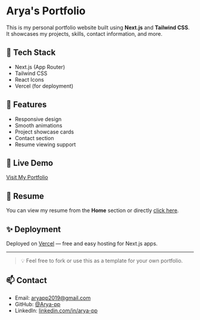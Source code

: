 # Arya's Portfolio

This is my personal portfolio website built using **Next.js** and **Tailwind CSS**. It showcases my projects, skills, contact information, and more.

## 🚀 Tech Stack

- Next.js (App Router)
- Tailwind CSS
- React Icons
- Vercel (for deployment)

## 📄 Features

- Responsive design
- Smooth animations
- Project showcase cards
- Contact section
- Resume viewing support

## 🔗 Live Demo

[Visit My Portfolio](https://my-portfolio-aryapps-projects.vercel.app)

## 📂 Resume

You can view my resume from the **Home** section or directly [click here](<./public/RESUME_ARYA_PP(2).pdf>).

## ✨ Deployment

Deployed on [Vercel](https://vercel.com/) — free and easy hosting for Next.js apps.

---

> 💡 Feel free to fork or use this as a template for your own portfolio.

## 📫 Contact

- Email: aryapp2019@gmail.com
- GitHub: [@Arya-pp](https://github.com/Arya-pp)
- LinkedIn: [linkedin.com/in/arya-pp](https://linkedin.com/in/arya-pp)

